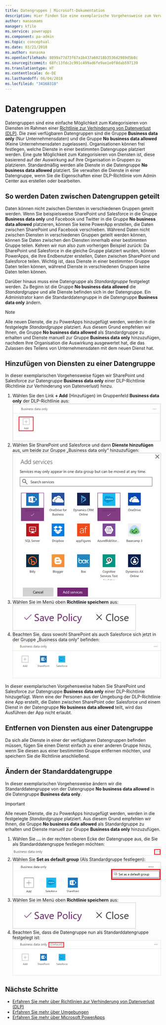 ```yaml
---
title: Datengruppen | Microsoft-Dokumentation
description: Hier finden Sie eine exemplarische Vorgehensweise zum Verwenden von Datengruppen in PowerApps.
author: manasmams
manager: kfile
ms.service: powerapps
ms.component: pa-admin
ms.topic: conceptual
ms.date: 03/21/2018
ms.author: manasma
ms.openlocfilehash: 8899a77d73f67a1b437a60218b3536d2989d5b8c
ms.sourcegitcommit: 68fc13fdc2c991c499ad6fe9ae1e0f8dab597139
ms.translationtype: HT
ms.contentlocale: de-DE
ms.lasthandoff: 06/04/2018
ms.locfileid: "34168318"
---
```

# <a name="data-groups"></a>Datengruppen
Datengruppen sind eine einfache Möglichkeit zum Kategorisieren von Diensten im Rahmen einer [Richtlinie zur Verhinderung von Datenverlust (DLP)](prevent-data-loss.md). Die zwei verfügbaren Datengruppen sind die Gruppe **Business data only** (Nur Unternehmensdaten) und die Gruppe **No business data allowed** (Keine Unternehmensdaten zugelassen). Organisationen können frei festlegen, welche Dienste in einer bestimmten Datengruppe platziert werden. Eine gute Möglichkeit zum Kategorisieren von Diensten ist, diese basierend auf der Auswirkung auf Ihre Organisation in Gruppen zu platzieren. Standardmäßig werden alle Dienste in die Datengruppe **No business data allowed** platziert. Sie verwalten die Dienste in einer Datengruppe, wenn Sie die Eigenschaften einer DLP-Richtlinie vom Admin Center aus erstellen oder bearbeiten.

## <a name="how-data-is-shared-between-data-groups"></a>So werden Daten zwischen Datengruppen geteilt
Daten können nicht zwischen Diensten in verschiedenen Gruppen geteilt werden. Wenn Sie beispielsweise SharePoint und Salesforce in die Gruppe **Business data only** und Facebook und Twitter in die Gruppe **No business data allowed** platzieren, können Sie keine PowerApp erstellen, die Daten zwischen SharePoint und Facebook verschieben. Während Daten nicht zwischen Diensten in verschiedenen Gruppen geteilt werden können, können Sie Daten zwischen den Diensten innerhalb einer bestimmten Gruppe teilen. Kehren wir nun also zum vorherigen Beispiel zurück: Da SharePoint und Salesforce in die gleiche Gruppe platziert wurden, können PowerApps, die Ihre Endbenutzer erstellen, Daten zwischen SharePoint und Salesforce teilen. Wichtig ist, dass Dienste in einer bestimmten Gruppe Daten teilen können, während Dienste in verschiedenen Gruppen keine Daten teilen können.

Darüber hinaus muss eine Datengruppe als *Standardgruppe* festgelegt werden. Zu Beginn ist die Gruppe **No business data allowed** die *Standardgruppe* und alle Dienste befinden sich in der Datengruppe. Ein Administrator kann die Standarddatengruppe in die Datengruppe **Business data only** ändern. 

> [!NOTE]
> Alle neuen Dienste, die zu PowerApps hinzugefügt werden, werden in die festgelegte *Standardgruppe* platziert. Aus diesem Grund empfehlen wir Ihnen, die Gruppe **No business data allowed** als Standardgruppe zu erhalten und Dienste manuell zur Gruppe **Business data only** hinzuzufügen, nachdem Ihre Organisation die Auswirkung ausgewertet hat, die das Zulassen des Teilens von Unternehmensdaten mit dem neuen Dienst hat.

## <a name="add-services-to-a-data-group"></a>Hinzufügen von Diensten zu einer Datengruppe
In dieser exemplarischen Vorgehensweise fügen wir SharePoint und Salesforce zur Datengruppe **Business data only** einer DLP-Richtlinie (Richtlinie zur Verhinderung von Datenverlust) hinzu.

1. Wählen Sie den Link **+ Add** (Hinzufügen) im Gruppenfeld **Business data only** der DLP-Richtlinie aus:    
   ![Bild hinzufügen](./media/introduction-to-data-groups/add-to-data-group-1.png)  
2. Wählen Sie SharePoint und Salesforce und dann **Dienste hinzufügen** aus, um beide zur Gruppe „Business data only“ hinzuzufügen:    
   ![Bild „Dienste hinzufügen“](./media/introduction-to-data-groups/add-to-data-group-2.png)  
3. Wählen Sie im Menü oben **Richtlinie speichern** aus:  
   ![Richtlinie speichern](./media/introduction-to-data-groups/add-to-data-group-4.png)
4. Beachten Sie, dass sowohl SharePoint als auch Salesforce sich jetzt in der Gruppe „Business data only“ befinden:  
   ![aktualisierte Gruppe „Business data only“](./media/introduction-to-data-groups/add-to-data-group-3.png)   

In dieser exemplarischen Vorgehensweise haben Sie SharePoint und Salesforce zur Datengruppe **Business data only** einer DLP-Richtlinie hinzugefügt. Wenn eine der Personen aus der Umgebung der DLP-Richtlinie eine App erstellt, die Daten zwischen SharePoint oder Salesforce und einem Dienst in der Datengruppe **No business data allowed** teilt, wird das Ausführen der App nicht erlaubt.

## <a name="remove-services-from-a-data-group"></a>Entfernen von Diensten aus einer Datengruppe
Da sich alle Dienste in einer der verfügbaren Datengruppen befinden müssen, fügen Sie einen Dienst einfach zu einer anderen Gruppe hinzu, wenn Sie diesen aus einer bestimmten Gruppe entfernen möchten, und speichern Sie die Richtlinie anschließend.  

## <a name="change-the-default-data-group"></a>Ändern der Standarddatengruppe
In dieser exemplarischen Vorgehensweise ändern wir die Standarddatengruppe von der Datengruppe **No business data allowed** in die Datengruppe **Business data only**.  

> [!IMPORTANT]
> Alle neuen Dienste, die zu PowerApps hinzugefügt werden, werden in die festgelegte *Standardgruppe* platziert. Aus diesem Grund empfehlen wir Ihnen, die Gruppe **No business data allowed** als Standardgruppe zu erhalten und Dienste manuell zur Gruppe **Business data only** hinzuzufügen.

1. Wählen Sie **...** in der rechten oberen Ecke der Datengruppe aus, die Sie als Standarddatengruppe festlegen möchten:    
   ![Ändern der Standardgruppe](./media/introduction-to-data-groups/default-data-group-0.png)  
2. Wählen Sie **Set as default group** (Als Standardgruppe festlegen):  
   ![Ändern der Standardgruppe](./media/introduction-to-data-groups/default-data-group-1.png)   
3. Wählen Sie im Menü oben **Richtlinie speichern** aus:  
   ![Ändern der Standardgruppe](./media/introduction-to-data-groups/add-to-data-group-4.png)
4. Beachten Sie, dass die Datengruppe nun als Standarddatengruppe festgelegt ist:  
   ![Ändern der Standardgruppe](./media/introduction-to-data-groups/default-data-group-2.png)   

## <a name="next-steps"></a>Nächste Schritte
* [Erfahren Sie mehr über Richtlinien zur Verhinderung von Datenverlust (DLP)](prevent-data-loss.md)
* [Erfahren Sie mehr über Umgebungen](environments-overview.md)
* [Erfahren Sie mehr über Microsoft PowerApps](../maker/canvas-apps/getting-started.md)
